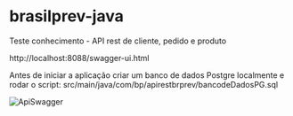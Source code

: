 # brasilprev-java
Teste conhecimento - API rest de cliente, pedido e produto

http://localhost:8088/swagger-ui.html

Antes de iniciar a aplicação criar um banco de dados Postgre localmente e rodar o script:
src/main/java/com/bp/apirestbrprev/bancodeDadosPG.sql

![ApiSwagger](https://user-images.githubusercontent.com/16354426/81565210-60a06a00-936f-11ea-948a-5a658888d358.jpg)

